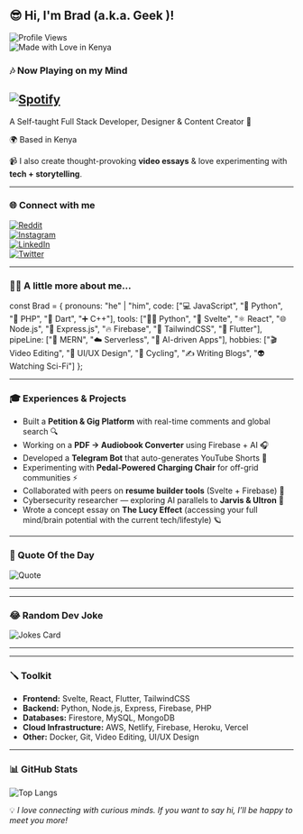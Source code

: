 
😎 Hi, I'm Brad (a.k.a. Geek )!  
---
![Profile Views](https://komarev.com/ghpvc/?username=your-username&Profile%20views&color=blueviolet&style=flat)  
![Made with Love in Kenya](https://img.shields.io/badge/Made%20with%20%E2%9D%A4%EF%B8%8F-in%20Kenya-green?style=flat&logo=github)  
### 🎶 Now Playing on my Mind  
[![Spotify](https://novatorem.vercel.app/api/spotify)](https://open.spotify.com/user/3Zkf0QXcar0hZExoB3OKyd)  
---
A Self-taught Full Stack Developer, Designer & Content Creator 🚀  

🌍 Based in Kenya  

📹 I also create thought-provoking **video essays** & love experimenting with **tech + storytelling**.  

---

### 🌐 Connect with me
[![Reddit](https://img.shields.io/badge/Reddit-FF0000?style=flat&logo=reddit&logoColor=white)](https://www.reddit.com/user/PatientEffort2419/)  
[![Instagram](https://img.shields.io/badge/Instagram-E4405F?style=flat&logo=instagram&logoColor=white)](https://www.instagram.com/ehy0h/)  
[![LinkedIn](https://img.shields.io/badge/LinkedIn-0A66C2?style=flat&logo=linkedin&logoColor=white)](linkedin.com/in/bradburry-yalo-954b7716b)  
[![Twitter](https://img.shields.io/badge/Twitter-1DA1F2?style=flat&logo=twitter&logoColor=white)](https://x.com/YaloBrad)  

---

### 👨‍💻 A little more about me...
const Brad = {
  pronouns: "he" | "him",
  code: ["💻 JavaScript", "🐍 Python", "🐘 PHP", "🎯 Dart", "➕ C++"],
  tools: ["🐍⛎ Python", "🧩 Svelte", "⚛️ React", "🌐 Node.js", "🚂 Express.js", "🔥 Firebase", "🎨 TailwindCSS", "📱 Flutter"],
  pipeLine: ["🌱 MERN", "☁️ Serverless", "🤖 AI-driven Apps"],
  hobbies: ["🎬 Video Editing", "🎨 UI/UX Design", "🚴 Cycling", "✍️ Writing Blogs", "👽 Watching Sci-Fi"]
};


---

### 🎓 Experiences & Projects
- Built a **Petition & Gig Platform** with real-time comments and global search 🔍  
- Working on a **PDF → Audiobook Converter** using Firebase + AI 🎧  
- Developed a **Telegram Bot** that auto-generates YouTube Shorts 🎥  
- Experimenting with **Pedal-Powered Charging Chair** for off-grid communities ⚡  
- Collaborated with peers on **resume builder tools** (Svelte + Firebase) 📄  
- Cybersecurity researcher — exploring AI parallels to **Jarvis & Ultron** 🤖  
- Wrote a concept essay on **The Lucy Effect** (accessing your full mind/brain potential with the current tech/lifestyle) 🪐  

---

### 💖 Quote Of the Day  
![Quote](https://quotes-github-readme.vercel.app/api?type=horizontal&theme=radical)  

---

---

### 😂 Random Dev Joke  
![Jokes Card](https://readme-jokes.vercel.app/api?theme=radical)  

---

---

### 🪛 Toolkit
- **Frontend:** Svelte, React, Flutter, TailwindCSS
- **Backend:** Python, Node.js, Express, Firebase, PHP  
- **Databases:** Firestore, MySQL, MongoDB  
- **Cloud Infrastructure:** AWS, Netlify, Firebase, Heroku, Vercel 
- **Other:** Docker, Git, Video Editing, UI/UX Design 

---

### 📊 GitHub Stats


![Top Langs](https://github-readme-stats.vercel.app/api/top-langs/?username=G33kfleek&layout=compact&theme=radical)  




💡 *I love connecting with curious minds. If you want to say hi, I’ll be happy to meet you more!*  
